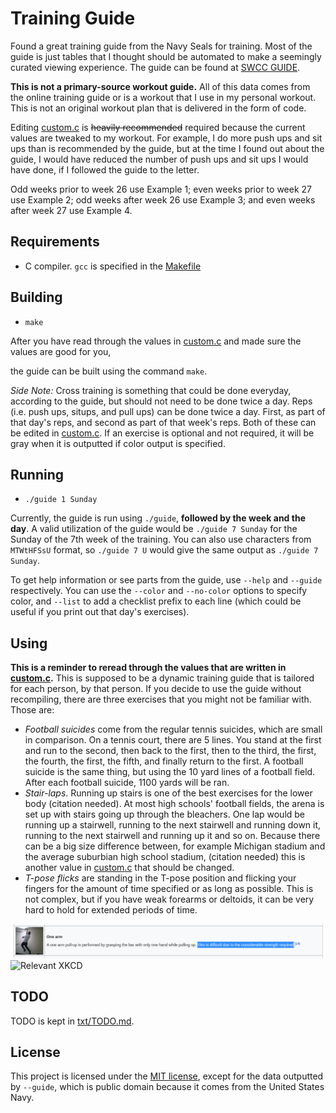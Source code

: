 # Training Guide

Found a great training guide from the Navy Seals for training. Most of the guide is just tables that
I thought should be automated to make a seemingly curated viewing experience. The guide can be found
at [SWCC GUIDE](https://www.sealswcc.com/training/navy-seal-swcc-physical-training-guide.html).

**This is not a primary-source workout guide.** All of this data comes from the online training
guide or is a workout that I use in my personal workout. This is not an original workout plan that
is delivered in the form of code.

Editing [custom.c](custom.c) is ~~heavily recommended~~ required because the current values are
tweaked to my workout. For example, I do more push ups and sit ups than is recommended by the guide,
but at the time I found out about the guide, I would have reduced the number of push ups and sit ups
I would have done, if I followed the guide to the letter.

Odd weeks prior to week 26 use Example 1; even weeks prior to week 27 use Example 2; odd weeks after
week 26 use Example 3; and even weeks after week 27 use Example 4.

## Requirements

- C compiler. `gcc` is specified in the [Makefile](Makefile)

## Building

- `make`

After you have read through the values in [custom.c](custom.c) and made sure the values are good for
you,

the guide can be built using the command `make`.

*Side Note:* Cross training is something that could be done everyday, according to the guide, but
should not need to be done twice a day. Reps (i.e. push ups, situps, and pull ups) can be done twice
a day. First, as part of that day's reps, and second as part of that week's reps. Both of these can
be edited in [custom.c](custom.c). If an exercise is optional and not required, it will be gray when
it is outputted if color output is specified.

## Running

- `./guide 1 Sunday`

Currently, the guide is run using `./guide`, **followed by the week and the day**. A valid
utilization of the guide would be `./guide 7 Sunday` for the Sunday of the 7th week of the training.
You can also use characters from `MTWtHFSsU` format, so `./guide 7 U` would give the same output as
`./guide 7 Sunday`.

To get help information or see parts from the guide, use `--help` and `--guide` respectively. You
can use the `--color` and `--no-color` options to specify color, and `--list` to add a checklist
prefix to each line (which could be useful if you print out that day's exercises).

## Using

**This is a reminder to reread through the values that are written in [custom.c](custom.c).** This
is supposed to be a dynamic training guide that is tailored for each person, by that person. If you
decide to use the guide without recompiling, there are three exercises that you might not be
familiar with. Those are:
- *Football suicides* come from the regular tennis suicides, which are small in comparison. On a
tennis court, there are 5 lines. You stand at the first and run to the second, then back to the
first, then to the third, the first, the fourth, the first, the fifth, and finally return to the
first. A football suicide is the same thing, but using the 10 yard lines of a football field. After
each football suicide, 1100 yards will be ran.
- *Stair-laps*. Running up stairs is one of the best exercises for the lower body (citation needed).
At most high schools' football fields, the arena is set up with stairs going up through the
bleachers. One lap would be running up a stairwell, running to the next stairwell and running down
it, running to the next stairwell and running up it and so on. Because there can be a big size
difference between, for example Michigan stadium and the average suburbian high school stadium,
(citation needed) this is another value in [custom.c](custom.c) that should be changed.
- *T-pose flicks* are standing in the T-pose position and flicking your fingers for the amount of
time specified or as long as possible. This is not complex, but if you have weak forearms or
deltoids, it can be very hard to hold for extended periods of time.

![One handed pull-up](images/one-handed-pull-up.png)
![Relevant XKCD](https://imgs.xkcd.com/comics/exercise_progression.png)

## TODO

TODO is kept in [txt/TODO.md](txt/TODO.md).

## License

This project is licensed under the [MIT license](license.txt), except for the data outputted by
`--guide`, which is public domain because it comes from the United States Navy.
